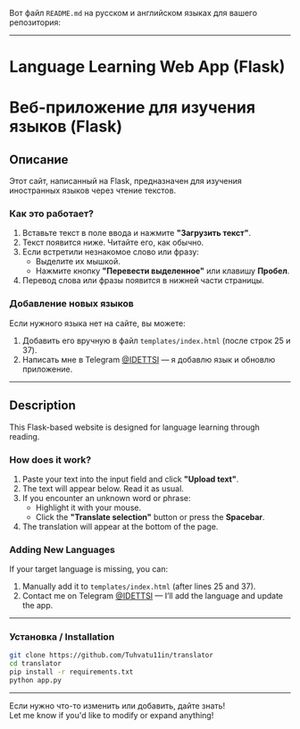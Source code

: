 Вот файл `README.md` на русском и английском языках для вашего репозитория:

---

# Language Learning Web App (Flask)  
# Веб-приложение для изучения языков (Flask)  

## Описание  
Этот сайт, написанный на Flask, предназначен для изучения иностранных языков через чтение текстов.  

### Как это работает?  
1. Вставьте текст в поле ввода и нажмите **"Загрузить текст"**.  
2. Текст появится ниже. Читайте его, как обычно.  
3. Если встретили незнакомое слово или фразу:  
   - Выделите их мышкой.  
   - Нажмите кнопку **"Перевести выделенное"** или клавишу **Пробел**.  
4. Перевод слова или фразы появится в нижней части страницы.  

### Добавление новых языков  
Если нужного языка нет на сайте, вы можете:  
1. Добавить его вручную в файл `templates/index.html` (после строк 25 и 37).  
2. Написать мне в Telegram [@IDETTSI](https://t.me/IDETTSI) — я добавлю язык и обновлю приложение.  

---  

## Description  
This Flask-based website is designed for language learning through reading.  

### How does it work?  
1. Paste your text into the input field and click **"Upload text"**.  
2. The text will appear below. Read it as usual.  
3. If you encounter an unknown word or phrase:  
   - Highlight it with your mouse.  
   - Click the **"Translate selection"** button or press the **Spacebar**.  
4. The translation will appear at the bottom of the page.  

### Adding New Languages  
If your target language is missing, you can:  
1. Manually add it to `templates/index.html` (after lines 25 and 37).  
2. Contact me on Telegram [@IDETTSI](https://t.me/IDETTSI) — I’ll add the language and update the app.  

---  

### Установка / Installation  
```bash
git clone https://github.com/Tuhvatu11in/translator
cd translator
pip install -r requirements.txt
python app.py
```  

---  

Если нужно что-то изменить или добавить, дайте знать!  
Let me know if you'd like to modify or expand anything!
